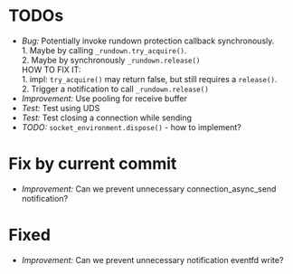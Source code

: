 
# TODOs

- *Bug:* Potentially invoke rundown protection callback synchronously. 
    <br>1. Maybe by calling `_rundown.try_acquire()`. 
    <br>2. Maybe by synchronously `_rundown.release()`
    <br>HOW TO FIX IT: 
    <br>1. impl: `try_acquire()` may return false, but still requires a `release()`.
    <br>2. Trigger a notification to call `_rundown.release()`
- *Improvement:* Use pooling for receive buffer
- *Test:* Test using UDS
- *Test:* Test closing a connection while sending
- *TODO:* `socket_environment.dispose()` - how to implement?

# Fix by current commit
- *Improvement:* Can we prevent unnecessary connection_async_send notification?

# Fixed
- *Improvement:* Can we prevent unnecessary notification eventfd write?

